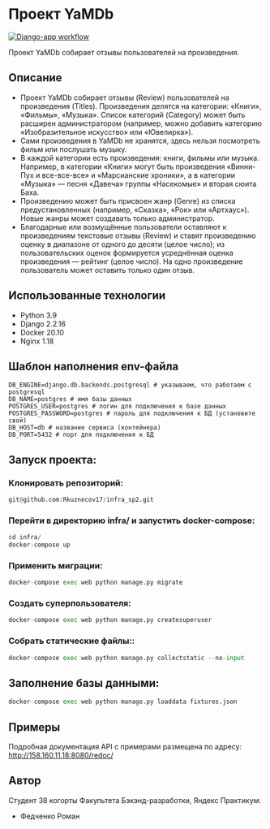 # Проект YaMDb
[![Django-app workflow](https://github.com/Rkuznecov17/yamdb_final/actions/workflows/yamdb_workflow.yml/badge.svg)](https://github.com/Rkuznecov17/yamdb_final/actions/workflows/yamdb_workflow.yml)

Проект YaMDb собирает отзывы пользователей на произведения.

## Описание

* Проект YaMDb собирает отзывы (Review) пользователей на произведения (Titles). Произведения делятся на категории: «Книги», «Фильмы», «Музыка». Список категорий (Category) может быть расширен администратором (например, можно добавить категорию «Изобразительное искусство» или «Ювелирка»).
* Сами произведения в YaMDb не хранятся, здесь нельзя посмотреть фильм или послушать музыку.
* В каждой категории есть произведения: книги, фильмы или музыка. Например, в категории «Книги» могут быть произведения «Винни-Пух и все-все-все» и «Марсианские хроники», а в категории «Музыка» — песня «Давеча» группы «Насекомые» и вторая сюита Баха.
* Произведению может быть присвоен жанр (Genre) из списка предустановленных (например, «Сказка», «Рок» или «Артхаус»). Новые жанры может создавать только администратор.
* Благодарные или возмущённые пользователи оставляют к произведениям текстовые отзывы (Review) и ставят произведению оценку в диапазоне от одного до десяти (целое число); из пользовательских оценок формируется усреднённая оценка произведения — рейтинг (целое число). На одно произведение пользователь может оставить только один отзыв.

## Использованные технологии

* Python 3.9
* Django 2.2.16
* Docker 20.10
* Nginx 1.18

## Шаблон наполнения env-файла

```
DB_ENGINE=django.db.backends.postgresql # указываем, что работаем с postgresql
DB_NAME=postgres # имя базы данных
POSTGRES_USER=postgres # логин для подключения к базе данных
POSTGRES_PASSWORD=postgres # пароль для подключения к БД (установите свой)
DB_HOST=db # название сервиса (контейнера)
DB_PORT=5432 # порт для подключения к БД
```

## Запуск проекта:

### Клонировать репозиторий:

```python
git@github.com:Rkuznecov17/infra_sp2.git
```

### Перейти в директорию infra/ и запустить docker-compose:

```python
cd infra/
docker-compose up
```

### Применить миграции:

```python
docker-compose exec web python manage.py migrate
```

### Создать суперпользователя:

```python
docker-compose exec web python manage.py createsuperuser
```

### Cобрать статические файлы::

```python
docker-compose exec web python manage.py collectstatic --no-input
```

## Заполнение базы данными:

```python
docker-compose exec web python manage.py loaddata fixtures.json
```

## Примеры

Подробная документация API с примерами размещена по адресу:
http://158.160.11.18:8080/redoc/

## Автор

Студент 38 когорты Факультета Бэкэнд-разработки, Яндекс Практикум:

* Федченко Роман
